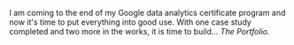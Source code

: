 I am coming to the end of my Google data analytics certificate program and now it's time to put everything into good use.  With one case study completed and two more in the works, it is time to build... *The Portfolio.*
